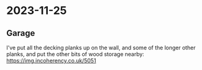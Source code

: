 # 2023-11-25

## Garage

I've put all the decking planks up on the wall, and some of the longer other planks, and
put the other bits of wood storage nearby: https://img.incoherency.co.uk/5051
